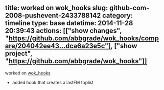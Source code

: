 title: worked on wok_hooks
slug: github-com-2008-pushevent-2433788142
category: timeline
type: base
datetime: 2014-11-28 20:39:43
actions: [["show changes", "https://github.com/abbgrade/wok_hooks/compare/204042ee43...dca6a23e5c"], ["show project", "https://github.com/abbgrade/wok_hooks"]]
---
worked on [wok_hooks](https://github.com/abbgrade/wok_hooks)

 - added hook that creates a lastFM toplist
